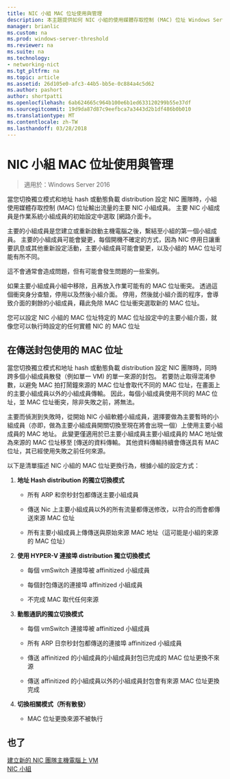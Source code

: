 ```yaml
---
title: NIC 小組 MAC 位址使用與管理
description: 本主題提供如何 NIC 小組的使用媒體存取控制 (MAC) 位址 Windows Server 2016 中的相關資訊。
manager: brianlic
ms.custom: na
ms.prod: windows-server-threshold
ms.reviewer: na
ms.suite: na
ms.technology:
- networking-nict
ms.tgt_pltfrm: na
ms.topic: article
ms.assetid: 26d105e0-afc3-44b5-bb5e-0c884a4c5d62
ms.author: pashort
author: shortpatti
ms.openlocfilehash: 6ab624665c964b100e6b1ed633120299b55e37df
ms.sourcegitcommit: 19d9da87d87c9eefbca7a3443d2b1df486b0b010
ms.translationtype: MT
ms.contentlocale: zh-TW
ms.lasthandoff: 03/28/2018
---
```

# <a name="nic-teaming-mac-address-use-and-management"></a>NIC 小組 MAC 位址使用與管理

>適用於：Windows Server 2016

當您切換獨立模式和地址 hash 或動態負載 distribution 設定 NIC 團隊時，小組使用媒體存取控制 (MAC) 位址輸出流量的主要 NIC 小組成員。 主要 NIC 小組成員是作業系統小組成員的初始設定中選取 [網路介面卡。  
  
主要的小組成員是您建立或重新啟動主機電腦之後，繫結至小組的第一個小組成員。 主要的小組成員可能會變更，每個開機不確定的方式，因為 NIC 停用日讓重要訊息或其他重新設定活動，主要小組成員可能會變更，以及小組的 MAC 位址可能有所不同。  
  
這不會通常會造成問題，但有可能會發生問題的一些案例。  
  
如果主要小組成員小組中移除，且再放入作業可能有的 MAC 位址衝突。 透過這個衝突身分查驗，停用以及然後小組介面。 停用，然後就小組介面的程序，會導致介面的剩餘的小組成員，藉此免除 MAC 位址衝突選取新的 MAC 位址。  
  
您可以設定 NIC 小組的 MAC 位址特定的 MAC 位址設定中的主要小組介面，就像您可以執行時設定的任何實體 NIC 的 MAC 位址  
  
## <a name="mac-address-use-on-transmitted-packets"></a>在傳送封包使用的 MAC 位址  
當您切換獨立模式和地址 hash 或動態負載 distribution 設定 NIC 團隊時，同時跨多個小組成員散發（例如單一 VM) 的單一來源的封包。 若要防止取得混淆參數，以避免 MAC 拍打鬧鐘來源的 MAC 位址會取代不同的 MAC 位址，在畫面上的主要小組成員以外的小組成員傳輸。 因此，每個小組成員使用不同的 MAC 位址，並 MAC 位址衝突，除非失敗之前，將無法。  
  
主要而偵測到失敗時，從開始 NIC 小組軟體小組成員，選擇要做為主要暫時的小組成員（亦即，做為主要小組成員開關切換至現在將會出現一個）上使用主要小組成員的 MAC 地址。  此變更僅適用於已主要小組成員主要小組成員的 MAC 地址做為來源的 MAC 位址移至 [傳送的資料傳輸。 其他資料傳輸持續會傳送具有 MAC 位址，其已經使用失敗之前任何來源。  
  
以下是清單描述 NIC 小組的 MAC 位址更換行為，根據小組的設定方式：  
  
1.  **地址 Hash distribution 的獨立切換模式**  
  
    -   所有 ARP 和奈秒封包都傳送主要小組成員  
  
    -   傳送 Nic 上主要小組成員以外的所有流量都傳送修改，以符合的而會都傳送來源 MAC 位址  
  
    -   所有主要小組成員上傳傳送與原始來源 MAC 地址（這可能是小組的來源的 MAC 位址）  
  
2.  **使用 HYPER-V 連接埠 distribution 獨立切換模式**  
  
    -   每個 vmSwitch 連接埠被 affinitized 小組成員  
  
    -   每個封包傳送的連接埠 affinitized 小組成員  
  
    -   不完成 MAC 取代任何來源  
  
3.  **動態通訊的獨立切換模式**  
  
    -   每個 vmSwitch 連接埠被 affinitized 小組成員  
  
    -   所有 ARP 日奈秒封包都傳送的連接埠 affinitized 小組成員  
  
    -   傳送 affinitized 的小組成員的小組成員封包已完成的 MAC 位址更換不來源  
  
    -   傳送 affinitized 的小組成員以外的小組成員封包會有來源 MAC 位址更換完成  
  
4.  **切換相關模式（所有散發）**  
  
    -   MAC 位址更換來源不被執行  
  
## <a name="see-also"></a>也了  
[建立新的 NIC 團隊主機電腦上 VM](Create-a-New-NIC-Team-on-a-Host-Computer-or-VM.md)  
[NIC 小組](NIC-Teaming.md)  
  


